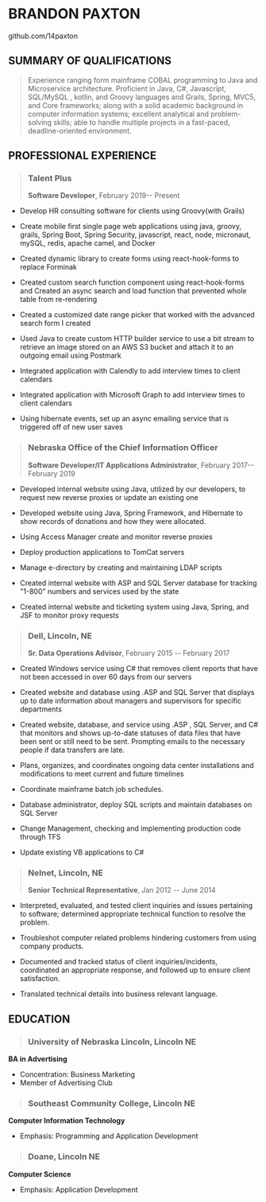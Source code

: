 #  **BRANDON PAXTON**

github.com/14paxton

## SUMMARY OF QUALIFICATIONS 

> Experience ranging form mainframe COBAL programming to Java and Microservice architecture.
> Proficient in Java, C#, Javascript, SQL/MySQL , kotlin, and Groovy languages and Grails, Spring, MVC5, and Core frameworks;
> along with a solid academic background in computer information systems; excellent analytical and
> problem-solving skills; able to handle multiple projects in a
> fast-paced, deadline-oriented environment.

## **PROFESSIONAL EXPERIENCE** 

> ### Talent Plus
> **Software Developer**, February 2019-- Present

-   Develop HR consulting software for clients using Groovy(with Grails)

-   Create mobile first single page web applications using java, groovy,
    grails, Spring Boot, Spring Security, javascript, react, node,
    micronaut, mySQL, redis, apache camel, and Docker

-   Created dynamic library to create forms using react-hook-forms to
    replace Forminak 

-   Created custom search function component using react-hook-forms  and
    Created an async search and load function that prevented whole table
    from re-rendering 

-   Created a customized date range picker that worked with the advanced
    search form I created

-   Used Java to create custom HTTP builder service to use a bit stream
    to retrieve an image stored on an AWS S3 bucket and attach it to an
    outgoing email using Postmark

-   Integrated application with Calendly to add interview times to
    client calendars

-   Integrated application with Microsoft Graph to add interview times
    to client calendars

-   Using hibernate events, set up an async emailing service that is
    triggered off of new user saves

> ### Nebraska Office of the Chief Information Officer
> **Software Developer/IT Applications Administrator**, February 2017--
> February 2019

-   Developed internal website using Java, utilized by our developers,
    to request new reverse proxies or update an existing one

-   Developed website using Java, Spring Framework, and Hibernate to
    show records of donations and how they were allocated.

-   Using Access Manager create and monitor reverse proxies

-   Deploy production applications to TomCat servers

-   Manage e-directory by creating and maintaining LDAP scripts

-   Created internal website with ASP and SQL Server database for
    tracking "1-800" numbers and services used by the state

-   Created internal website and ticketing system using Java, Spring,
    and JSF to monitor proxy requests

> ### Dell, Lincoln, NE
> **Sr. Data Operations Advisor**, February 2015 -- February 2017

-   Created Windows service using C# that removes client reports that
    have not been accessed in over 60 days from our servers

-   Created website and database using .ASP and SQL Server that displays
    up to date information about managers and supervisors for specific
    departments

-   Created website, database, and service using .ASP , SQL Server, and
    C# that monitors and shows up-to-date statuses of data files that
    have been sent or still need to be sent. Prompting emails to the
    necessary people if data transfers are late.

-   Plans, organizes, and coordinates ongoing data center installations
    and modifications to meet current and future timelines

-   Coordinate mainframe batch job schedules.

-   Database administrator, deploy SQL scripts and maintain databases on
    SQL Server

-   Change Management, checking and implementing production code through
    TFS

-   Update existing VB applications to C#

> ### Nelnet, Lincoln, NE
> **Senior Technical Representative**, Jan 2012 -- June 2014

-   Interpreted, evaluated, and tested client inquiries and issues
    pertaining to software; determined appropriate technical function to
    resolve the problem.

-   Troubleshot computer related problems hindering customers from using
    company products.

-   Documented and tracked status of client inquiries/incidents,
    coordinated an appropriate response, and followed up to ensure
    client satisfaction.

-   Translated technical details into business relevant language.

## EDUCATION 
> ### University of Nebraska Lincoln, Lincoln NE
**BA in Advertising**
-   Concentration: Business Marketing
-   Member of Advertising Club

> ### Southeast Community College, Lincoln NE
**Computer Information Technology**
-   Emphasis: Programming and Application Development

> ### Doane, Lincoln NE
**Computer Science**
-   Emphasis: Application Development
